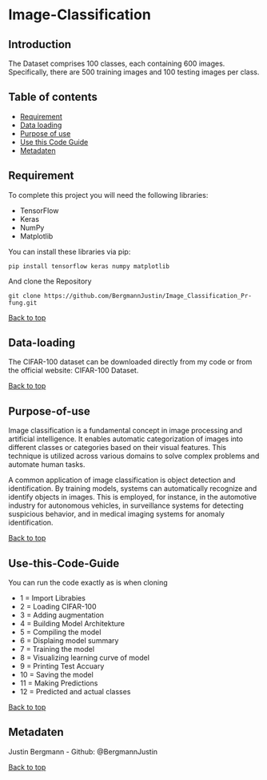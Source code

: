 # Image-Classification



## Introduction

The Dataset comprises 100 classes, each containing 600 images. Specifically, there are 500 training images and 100 testing images per class.



## Table of contents
- [Requirement](#Requirement)
- [Data loading](#Data-loading)
- [Purpose of use](#Purpose-of-use)
- [Use this Code Guide](#Use-this-Code-Guide)
- [Metadaten](#Metadaten)

## Requirement

To complete this project you will need the following libraries:

- TensorFlow
- Keras
- NumPy
- Matplotlib

You can install these libraries via pip:

```Shell
pip install tensorflow keras numpy matplotlib
```

And clone the Repository

```Shell
git clone https://github.com/BergmannJustin/Image_Classification_Pr-fung.git
```

[Back to top](#Image-Classification)

## Data-loading
The CIFAR-100 dataset can be downloaded directly from my code or from the official website: CIFAR-100 Dataset.

[Back to top](#Image-Classification)

## Purpose-of-use

Image classification is a fundamental concept in image processing and artificial intelligence. It enables automatic categorization of images into different classes or categories based on their visual features. This technique is utilized across various domains to solve complex problems and automate human tasks.

A common application of image classification is object detection and identification. By training models, systems can automatically recognize and identify objects in images. This is employed, for instance, in the automotive industry for autonomous vehicles, in surveillance systems for detecting suspicious behavior, and in medical imaging systems for anomaly identification.



[Back to top](#Image-Classification)

## Use-this-Code-Guide

You can run the code exactly as is when cloning

- 1 = Import Librabies 
- 2 = Loading CIFAR-100 
- 3 = Adding augmentation 
- 4 = Building Model Architekture 
- 5 = Compiling the model 
- 6 = Displaing model summary 
- 7 = Training the model 
- 8 = Visualizing learning curve of model 
- 9 = Printing Test Accuary 
- 10 = Saving the model 
- 11 = Making Predictions 
- 12 = Predicted and actual classes


[Back to top](#Image-Classification)


## Metadaten
Justin Bergmann - Github: @BergmannJustin


[Back to top](#Image-Classification)












